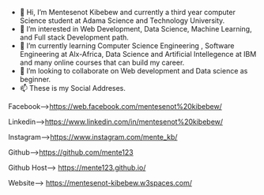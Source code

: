 - 👋 Hi, I’m Mentesenot Kibebew and currently a third year computer Science student at Adama Science and Technology University.
- 👀 I’m interested in Web Development, Data Science, Machine Learning, and Full stack Development path.
- 🌱 I’m currently learning Computer Science Engineering , Software Engineering at Alx-Africa, Data Science and Artificial Intellegence at IBM and many online courses that can build my career.
- 💞️ I’m looking to collaborate on Web development and Data science as beginner.
- 📫 These is my Social Addreses.

Facebook-->https://web.facebook.com/mentesenot%20kibebew/


Linkedin-->https://www.linkedin.com/in/mentesenot%20kibebew/

Instagram-->https://www.instagram.com/mente_kb/

Github-->https://github.com/mente123

Github Host--> https://mente123.github.io/

Website--> https://mentesenot-kibebew.w3spaces.com/

<!---
mente123/mente123 is a ✨ special ✨ repository because its `README.md` (this file) appears on your GitHub profile.
You can click the Preview link to take a look at your changes.
--->
